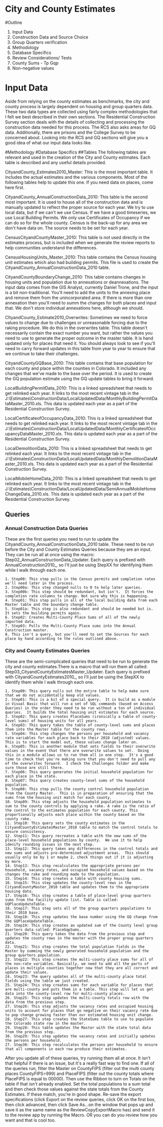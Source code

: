 # City and County Estimates

#Outline
1. Input Data
 1. Construction Data and Source Choice
 2. Group Quarters verification
2. Methodology
3. Database Specifics
4. Review Considerations/ Tests
 1. County Sums - Tp Gqp
 2. Non-negative values

# Input Data
Aside from relying on the county estimates as benchmarks, the city and county process is largely dependent on housing and group quarters data.  These two data types are collected using fairly complex methodologies that I felt we best described in their own sections.  The Residential Construction Survey section deals with the details of collecting and processing the construction data needed for this process.  The RCS also asks areas for GQ data.  Additionally, there are prisons and the College Survey to be concerned about.  Looking into the RCS and GQ sections will give you a good idea of what our input data looks like.

#Methodology
#Database Specifics
##Tables
The following tables are relevant and used in the creation of the City and County estimates. Each table is described and any useful details provided.

CityandCounty_Estimates2010_Master: This is the most important table.  It includes the actual estimates and the various components.  Most of the following tables help to update this one.  If you need data on places, come here first.

CityandCounty_AnnualConstructionData_2010: This table is the second most important.  It is used to house all of the construction data and is manually updated to reflect the proper source for each year.  We try to use local data, but if we can't we use Census.  If we have a good timeseries, we use Local Building Permits.  We only use Certificates of Occupancy if we can do so for the whole county.  Census is the back-up for any area we don't have data on.  The source needs to be set for each year.

CensusCityandCountyMaster_2010: This table is not used directly in the estimates process, but is included when we generate the review reports to help communities understand the differences.

CensusHousingUnits_Master_2010: This table contains the Census housing unit estimates which also had building permits.  This file is used to create the CityandCounty_AnnualConstructionData_2010 table.

CityandCountyBoundaryChange_2010: This table contains changes in housing units and population due to annexations or deannexations.  The input data comes from the GIS Analyst, currently Daniel Trone, and the input is a bit non-traditional.  You'll need to add the units to the annexing place and remove them from the unincorporated area.  If there is more than one annexation then you'll need to summ the changes for both places and input that.  We don't store individual annexations here, although we should.

CItyandCounty_Estimate2010_Overwrites: Sometimes we need to force values to change due to challenges or unreasonable forcing due to the raking procedure.  We do this in the overwrites table.  This table doesn't necessarily contain the exact number you want, but rather the values you need to use to generate the proper outcome in the master table.  It is hand updated only for places that need it.  You should always look to see if you'll need to carry forward updates in this table from year to year to ensure that we continue to take their challenges.

CityandCountyGQBase_2010:  This table contains that base population for each county and place within the counties in Colorado.  It included any changes that we've made to the base over the period.  It is used to create the GQ population estimate using the GQ update tables to bring it forward.

LocalBuildingPermitData_2010:  This is a linked spreadsheet that needs to  get relinked each year.  It links to the most recent vintage tab in the J:\Estimates\ConstructionData/LocalUpdatedData/MonthlyBuildingPermitDataMaster_2010.xls.  This data is updated each year as a part of the Residential Construction Survey.

LocalCertificateofOccupancyData_2010:  This is a linked spreadsheet that needs to  get relinked each year.  It links to the most recent vintage tab in the J:\Estimates\ConstructionData/LocalUpdatedData/MonthlyCertificateofOccupancyDataMaster_2010.xls.  This data is updated each year as a part of the Residential Construction Survey.

LocalDemolitionData_2010:  This is a linked spreadsheet that needs to  get relinked each year.  It links to the most recent vintage tab in the J:\Estimates\ConstructionData/LocalUpdatedData/MonthlyDemolitionDataMaster_2010.xls.  This data is updated each year as a part of the Residential Construction Survey.

LocalMobileHomeData_2010:  This is a linked spreadsheet that needs to  get relinked each year.  It links to the most recent vintage tab in the J:\Estimates\ConstructionData/LocalUpdatedData/SemiAnnualMobileHomeChangeData_2010.xls.  This data is updated each year as a part of the Residential Construction Survey.

## Queries
### Annual Construction Data Queries
These are the first queries you need to run to update the CityandCounty_AnnualConstructionData_2010 table.  These need to be run before the City and County Estimates Queries because they are an input. They can be run all at once using the macro: Step02_AnnualConstructionData_Updater. Each query is prefixed with AnnualConstruction2010_, so I'll just be using StepXX for identifying them while I walk through each one.

	1. Step00: This step pulls in the Census permits and completion rates we'll need later in the process.
	2. Step00a: This step changed nulls to 0 to help later queries.
	3. Step00b: This step should be redundant, but isn't.  It forces the completion rate columns to change. Not sure why this is happening.
	4. Step01: This step pulls in all of the local building data from each Master table and the boundary change table.
	5. Step01a: This step is also redundant and should be needed but is.  It sets the building permits again.
	6. Step02: Creates Multi-County Place Sums of all of the newly imported data.
	7. Step03: Pulls the Multi-County Place sums into the Annual Construction master.
	8. This isn't a query, but you'll need to set the Sources for each place by hand according to the rules outlined above.
### City and County Estimates Queries
These are the semi-complicated queries that need to be run to generate the city and county estimates.There is a macro that will run them all called: Step03_CityandCountyEstimatesMaster_Updater. Each query is prefixed with CityandCountyEstimates2010_, so I'll just be using the StepXX to identify them while I walk through each one.

	1. Step00: This query nulls out the entire table to help make sure that we do not accidentally keep old values.
	2. Step01: This is a bit of a special query.  It is build as a module in Visual Basic that will run a set of SQL commands (based on Access Queries) in the order they need to be run without a ton of individual queries.  It builds the total housing unit estimates for each source.
	3. Step02: This query creates PlaceSums (ironically a table of county-level sums) of housing units for all years.
	4. Step03: This query takes the table of county-level sums and places them into the Master table for the county rows.
	5. Step04: This step changes the persons per household and vacancy rate variables for each place back to their 2010 (adjusted) values.  This is to start the model out, these values change later on.
	6. Step05: This is another module that sets fields to their overwrite values in the event that there are overwrite values to set.  Doing this in a module allows us to run them all in one step.  It's a good time to check that you're making sure that you don't need to pull any of the overwrites forward.  I check the Challenges folder and make sure those are still there.
	7. Step06: This query generates the initial household population for each place in the state.
	8. Step07: This query creates county-level sums of the household population.
	9. Step08: This step pulls the county control household population from the County Master.  This is in preparation of ensuring that the sums from the housing unit match for each county.
	10. Step09: This step adjusts the household population estimates to sum to the county controls by applying a rake. A rake is the ratio of the control to the estimates population for each county. This proportionally adjusts each place within the county based on the county rake.
	11. Step10: This query sets the county estimates in the CityandCountyEstimatesMaster_2010 table to match the control totals to ensure consistency.
	12. Step11: This query recreates a table with the new sums of the place-level household populations by county.  We use it to help idenify rounding issues in the next step.
	13. Step12: THis query takes any differences in the control totals and new sums and adjusts pre-determined adjustment areas.  This should usually only be by 1 or maybe 2, check things out if it is adjusting by more.
	14. Step13: This step recalculates the appropriate persons per household, vacancy rates, and occupied household values based on the changes the rake and rounding made to the population.
	15. Step14: This step creates a table with county housing sums.
	16. Step15: This step updates the county-level rows in the CityandCountyMaster_2010 table and updates them to the appropriate housing data.
	17. Step16: This step creates a table of place-level group quarters sums from the facility update list. Table is called: GQPlaceUpdateTable.
	18. Step17: This step sets all of the group quarters populations to their 2010 base.
	19. Step18: This step updates the base number using the GQ change from the GQPlaceUpdateTable.
	20. Step19: This step creates an updated sum of the County level group quarters data called: PlaceGqpSums.
	21. Step20: This query takes the data from the previous step and updates the county rows in the master with the proper group quarters data.
	22. Step21: This step creates the total population fields in the Master by summing the newly generated household population and the group quarters population.
	23. Step22: This step creates the multi-county place sums for all of the non-rate variables. Basically, we need to add all the parts of places in multiple counties together now that they are all correct and update their values.
	24. Step23: The query updates all of the multi-county place total fields using the table we just created.
	25. Step24: This step creates sums for each variable for places that are multi-county and puts them in a table. This step will let us get data into the county-level row for multi-county places.
	26. Step25: This step updates the multi-county totals row with the data from the previous step.
	27. Step26: This step adjusts the vacancy rates and occupied housing units to account for places that go negative on their vacancy rate due to pop change growing faster than our estimated housing unit change.
	28. Step27: This step creates the StateSums table to use to populate the Colorado state row in the master.
	29. Step28: This table updates the Master with the state total data from the previous step.
	30. Step29: This step updates the vacancy rates and initially updates the persons per household.
	27. Step30: This step recalculates the persons per household to ensure that all components in each row produce their estimates.

After you update all of these queries, try running them all at once.  It isn't that helpful if there is an issue, but it's a really fast way to find one.  If all of the queries run, filter the Master on CountyFIPS (filter out the multi county places CountyFIPS=999) and PlaceFIPS (filter out the county totals where PlaceFIPS is equal to 00000).  Then use the Ribbon to turn on Totals on the table if that isn't already enabled.  Set the total populations to a sum total and then check those values against the state totals from the County Estimates.  If these match, you're in good shape.  Re-save the export specifications (click Export on the review queries, click OK on the first box, then click advanced, then click Save As…on the window that pops up and save it as the same name as the ReviewCopyExportMacro has) and send it to the review app by running the Macro.  OR you can do you review how you want and that is cool too.
